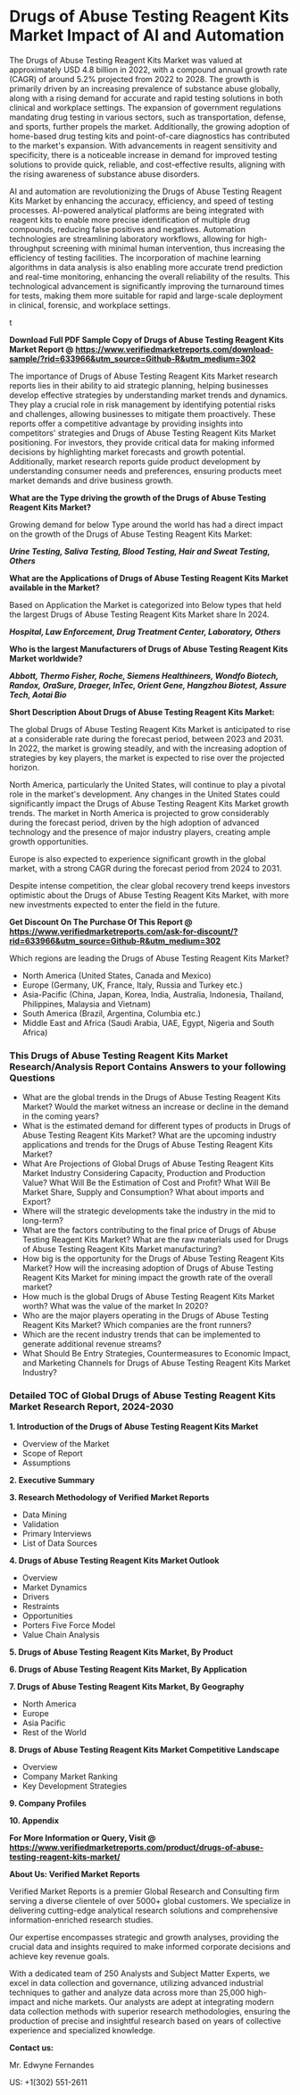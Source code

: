<meta name="title" content="Global Drugs of Abuse Testing Reagent Kits Market Impact of AI and Automation"><meta name="description" content="The Drugs of Abuse Testing Reagent Kits Market was valued at approximately USD 4.8 billion in 2022, with a compound annual growth rate (CAGR) of around 5.2% projected "><meta name="title" content="Drugs of Abuse Testing Reagent Kits Market Size, Share, Scope, Trends, Growth, Opportunities, Analysis, Forecast"><h1>Drugs of Abuse Testing Reagent Kits Market Impact of AI and Automation</h1><p>The Drugs of Abuse Testing Reagent Kits Market was valued at approximately USD 4.8 billion in 2022, with a compound annual growth rate (CAGR) of around 5.2% projected from 2022 to 2028. The growth is primarily driven by an increasing prevalence of substance abuse globally, along with a rising demand for accurate and rapid testing solutions in both clinical and workplace settings. The expansion of government regulations mandating drug testing in various sectors, such as transportation, defense, and sports, further propels the market. Additionally, the growing adoption of home-based drug testing kits and point-of-care diagnostics has contributed to the market's expansion. With advancements in reagent sensitivity and specificity, there is a noticeable increase in demand for improved testing solutions to provide quick, reliable, and cost-effective results, aligning with the rising awareness of substance abuse disorders.</p><p>AI and automation are revolutionizing the Drugs of Abuse Testing Reagent Kits Market by enhancing the accuracy, efficiency, and speed of testing processes. AI-powered analytical platforms are being integrated with reagent kits to enable more precise identification of multiple drug compounds, reducing false positives and negatives. Automation technologies are streamlining laboratory workflows, allowing for high-throughput screening with minimal human intervention, thus increasing the efficiency of testing facilities. The incorporation of machine learning algorithms in data analysis is also enabling more accurate trend prediction and real-time monitoring, enhancing the overall reliability of the results. This technological advancement is significantly improving the turnaround times for tests, making them more suitable for rapid and large-scale deployment in clinical, forensic, and workplace settings.</p>t</p><p id="" class=""><strong>Download Full PDF Sample Copy of Drugs of Abuse Testing Reagent Kits Market Report @ <a href="https://www.verifiedmarketreports.com/download-sample/?rid=633966&utm_source=Github-R&utm_medium=302" target="_blank">https://www.verifiedmarketreports.com/download-sample/?rid=633966&utm_source=Github-R&utm_medium=302</a></strong></p><p>The importance of&nbsp;Drugs of Abuse Testing Reagent Kits Market research reports lies in their ability to aid strategic planning, helping businesses develop effective strategies by understanding market trends and dynamics. They play a crucial role in risk management by identifying potential risks and challenges, allowing businesses to mitigate them proactively. These reports offer a competitive advantage by providing insights into competitors' strategies and Drugs of Abuse Testing Reagent Kits Market positioning. For investors, they provide critical data for making informed decisions by highlighting market forecasts and growth potential. Additionally, market research reports guide product development by understanding consumer needs and preferences, ensuring products meet market demands and drive business growth.</p><p><strong>What are the&nbsp;Type driving the growth of the Drugs of Abuse Testing Reagent Kits Market?</strong></p><p id="" class="">Growing demand for below Type around the world has had a direct impact on the growth of the Drugs of Abuse Testing Reagent Kits Market:</p><em><strong>Urine Testing, Saliva Testing, Blood Testing, Hair and Sweat Testing, Others</strong></em></p><strong>What are the&nbsp;Applications&nbsp;of Drugs of Abuse Testing Reagent Kits Market available in the Market?</strong></p><p id="" class="">Based on Application the Market is categorized into Below types that held the largest Drugs of Abuse Testing Reagent Kits Market share In 2024.</p><em><strong>Hospital, Law Enforcement, Drug Treatment Center, Laboratory, Others</strong></em></p><strong>Who is the largest Manufacturers of Drugs of Abuse Testing Reagent Kits Market worldwide?</strong></p><p><em><strong>Abbott, Thermo Fisher, Roche, Siemens Healthineers, Wondfo Biotech, Randox, OraSure, Draeger, InTec, Orient Gene, Hangzhou Biotest, Assure Tech, Aotai Bio</strong></em></p><p id="" class=""><strong>Short Description About Drugs of Abuse Testing Reagent Kits Market:</strong></p><p>The global Drugs of Abuse Testing Reagent Kits Market is anticipated to rise at a considerable rate during the forecast period, between 2023 and 2031. In 2022, the market is growing steadily, and with the increasing adoption of strategies by key players, the market is expected to rise over the projected horizon.</p><p>North America, particularly the United States, will continue to play a pivotal role in the market's development. Any changes in the United States could significantly impact the Drugs of Abuse Testing Reagent Kits Market growth trends. The market in North America is projected to grow considerably during the forecast period, driven by the high adoption of advanced technology and the presence of major industry players, creating ample growth opportunities.</p><p>Europe is also expected to experience significant growth in the global market, with a strong CAGR during the forecast period from 2024 to 2031.</p><p>Despite intense competition, the clear global recovery trend keeps investors optimistic about the Drugs of Abuse Testing Reagent Kits Market, with more new investments expected to enter the field in the future.</p><p id="" class=""><strong>Get Discount On The Purchase Of This Report @ <a href="https://www.verifiedmarketreports.com/ask-for-discount/?rid=633966&utm_source=Github-R&utm_medium=302" target="_blank">https://www.verifiedmarketreports.com/ask-for-discount/?rid=633966&utm_source=Github-R&utm_medium=302</a></strong></p>Which regions are leading the Drugs of Abuse Testing Reagent Kits Market?</p><ul><li>North America (United States, Canada and Mexico)</li><li>Europe (Germany, UK, France, Italy, Russia and Turkey etc.)</li><li>Asia-Pacific (China, Japan, Korea, India, Australia, Indonesia, Thailand, Philippines, Malaysia and Vietnam)</li><li>South America (Brazil, Argentina, Columbia etc.)</li><li>Middle East and Africa (Saudi Arabia, UAE, Egypt, Nigeria and South Africa)</li></ul><h3 id="" class="">This Drugs of Abuse Testing Reagent Kits Market Research/Analysis Report Contains Answers to your following Questions</h3><ul><li>What are the global trends in the Drugs of Abuse Testing Reagent Kits Market? Would the market witness an increase or decline in the demand in the coming years?</li><li>What is the estimated demand for different types of products in Drugs of Abuse Testing Reagent Kits Market? What are the upcoming industry applications and trends for the Drugs of Abuse Testing Reagent Kits Market?</li><li>What Are Projections of Global Drugs of Abuse Testing Reagent Kits Market Industry Considering Capacity, Production and Production Value? What Will Be the Estimation of Cost and Profit? What Will Be Market Share, Supply and Consumption? What about imports and Export?</li><li>Where will the strategic developments take the industry in the mid to long-term?</li><li>What are the factors contributing to the final price of Drugs of Abuse Testing Reagent Kits Market? What are the raw materials used for Drugs of Abuse Testing Reagent Kits Market manufacturing?</li><li>How big is the opportunity for the Drugs of Abuse Testing Reagent Kits Market? How will the increasing adoption of Drugs of Abuse Testing Reagent Kits Market for mining impact the growth rate of the overall market?</li><li>How much is the global Drugs of Abuse Testing Reagent Kits Market worth? What was the value of the market In 2020?</li><li>Who are the major players operating in the Drugs of Abuse Testing Reagent Kits Market? Which companies are the front runners?</li><li>Which are the recent industry trends that can be implemented to generate additional revenue streams?</li><li>What Should Be Entry Strategies, Countermeasures to Economic Impact, and Marketing Channels for Drugs of Abuse Testing Reagent Kits Market Industry?</li></ul><h3 id="" class="">Detailed TOC of Global Drugs of Abuse Testing Reagent Kits Market Research Report, 2024-2030</h3><p id="" class=""><strong>1. Introduction of the Drugs of Abuse Testing Reagent Kits Market</strong></p><ul><li>Overview of the Market</li><li>Scope of Report</li><li>Assumptions</li></ul><p id="" class=""><strong>2. Executive Summary</strong></p><p id="" class=""><strong>3. Research Methodology of Verified Market Reports</strong></p><ul><li>Data Mining</li><li>Validation</li><li>Primary Interviews</li><li>List of Data Sources</li></ul><p id="" class=""><strong>4. Drugs of Abuse Testing Reagent Kits Market Outlook</strong></p><ul><li>Overview</li><li>Market Dynamics</li><li>Drivers</li><li>Restraints</li><li>Opportunities</li><li>Porters Five Force Model</li><li>Value Chain Analysis</li></ul><p id="" class=""><strong>5. Drugs of Abuse Testing Reagent Kits Market, By Product</strong></p><p id="" class=""><strong>6. Drugs of Abuse Testing Reagent Kits Market, By Application</strong></p><p id="" class=""><strong>7. Drugs of Abuse Testing Reagent Kits Market, By Geography</strong></p><ul><li>North America</li><li>Europe</li><li>Asia Pacific</li><li>Rest of the World</li></ul><p id="" class=""><strong>8. Drugs of Abuse Testing Reagent Kits Market Competitive Landscape</strong></p><ul><li>Overview</li><li>Company Market Ranking</li><li>Key Development Strategies</li></ul><p id="" class=""><strong>9. Company Profiles</strong></p><p id="" class=""><strong>10. Appendix</strong></p><p id="" class=""><strong>For More Information or Query, Visit @ <a href="https://www.verifiedmarketreports.com/product/drugs-of-abuse-testing-reagent-kits-market/" target="_blank">https://www.verifiedmarketreports.com/product/drugs-of-abuse-testing-reagent-kits-market/</a></strong></p><p id="" class=""><strong>About Us: Verified Market Reports</strong></p><p id="" class="">Verified Market Reports is a premier Global Research and Consulting firm serving a diverse clientele of over 5000+ global customers. We specialize in delivering cutting-edge analytical research solutions and comprehensive information-enriched research studies.</p><p id="" class="">Our expertise encompasses strategic and growth analyses, providing the crucial data and insights required to make informed corporate decisions and achieve key revenue goals.</p><p id="" class="">With a dedicated team of 250 Analysts and Subject Matter Experts, we excel in data collection and governance, utilizing advanced industrial techniques to gather and analyze data across more than 25,000 high-impact and niche markets. Our analysts are adept at integrating modern data collection methods with superior research methodologies, ensuring the production of precise and insightful research based on years of collective experience and specialized knowledge.</p><p id="" class=""><strong>Contact us:</strong></p><p id="" class="">Mr. Edwyne Fernandes</p><p id="" class="">US: +1(302) 551-2611</p>